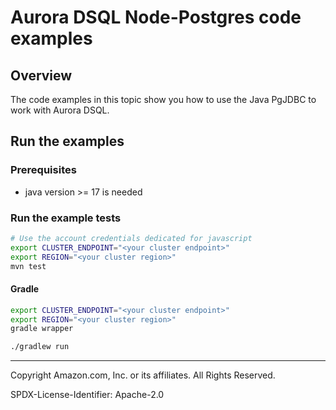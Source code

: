 # Aurora DSQL Node-Postgres code examples

## Overview

The code examples in this topic show you how to use the Java PgJDBC to work with Aurora DSQL. 

## Run the examples

### Prerequisites

* java version >= 17 is needed

### Run the example tests

```sh
# Use the account credentials dedicated for javascript
export CLUSTER_ENDPOINT="<your cluster endpoint>"
export REGION="<your cluster region>"
mvn test
```

#### Gradle

```sh
export CLUSTER_ENDPOINT="<your cluster endpoint>"
export REGION="<your cluster region>"
gradle wrapper

./gradlew run
```

---

Copyright Amazon.com, Inc. or its affiliates. All Rights Reserved. 

SPDX-License-Identifier: Apache-2.0